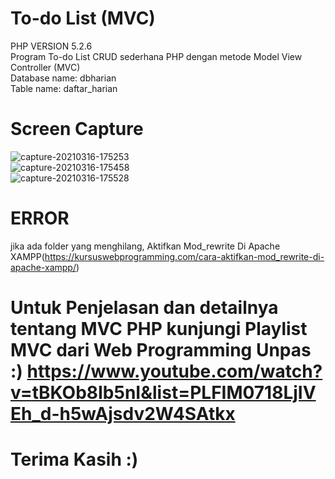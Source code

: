 # To-do List (MVC)
PHP VERSION 5.2.6 </br>
Program To-do List CRUD sederhana PHP dengan metode Model View Controller (MVC) </br>
Database name: dbharian  </br>
Table name: daftar_harian  </br>

# Screen Capture
![capture-20210316-175253](https://user-images.githubusercontent.com/50755376/111298719-aad63400-8681-11eb-849d-ab758ef883bc.png) </br>
![capture-20210316-175458](https://user-images.githubusercontent.com/50755376/111299434-83339b80-8682-11eb-8138-325fd90d605a.png) </br>
![capture-20210316-175528](https://user-images.githubusercontent.com/50755376/111299506-96466b80-8682-11eb-96f4-76f6da46f641.png) </br>

# ERROR
jika ada folder yang menghilang, Aktifkan Mod_rewrite Di Apache XAMPP(https://kursuswebprogramming.com/cara-aktifkan-mod_rewrite-di-apache-xampp/)</br>

# Untuk Penjelasan dan detailnya tentang MVC PHP kunjungi Playlist MVC dari Web Programming Unpas :)  https://www.youtube.com/watch?v=tBKOb8Ib5nI&list=PLFIM0718LjIVEh_d-h5wAjsdv2W4SAtkx </br>

# Terima Kasih :)




